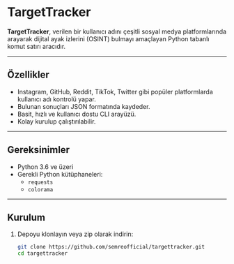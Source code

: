 # TargetTracker

**TargetTracker**, verilen bir kullanıcı adını çeşitli sosyal medya platformlarında arayarak dijital ayak izlerini (OSINT) bulmayı amaçlayan Python tabanlı komut satırı aracıdır.

---

## Özellikler

- Instagram, GitHub, Reddit, TikTok, Twitter gibi popüler platformlarda kullanıcı adı kontrolü yapar.
- Bulunan sonuçları JSON formatında kaydeder.
- Basit, hızlı ve kullanıcı dostu CLI arayüzü.
- Kolay kurulup çalıştırılabilir.

---

## Gereksinimler

- Python 3.6 ve üzeri
- Gerekli Python kütüphaneleri:
  - `requests`
  - `colorama`

---

## Kurulum

1. Depoyu klonlayın veya zip olarak indirin:

   ```bash
   git clone https://github.com/semreofficial/targettracker.git
   cd targettracker
